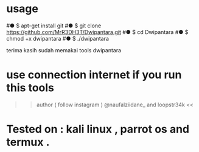 # usage 

#● $ apt-get install git
#● $ git clone https://github.com/MrR3DH3T/Dwipantara.git
#● $ cd Dwipantara
#● $ chmod +x dwipantara 
#● $ ./dwipantara 

terima kasih sudah memakai tools dwipantara 

# use connection internet if you run this tools

>> author ( follow instagram ) @naufalziidane_ and loopstr34k << 

# Tested on : kali linux , parrot os and termux .

